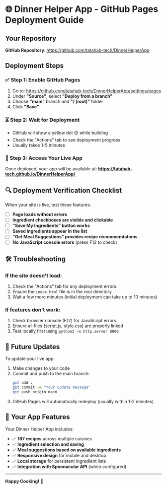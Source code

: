 # 🌐 Dinner Helper App - GitHub Pages Deployment Guide

## Your Repository
**GitHub Repository**: https://github.com/tatahab-tech/DinnerHelperApp

## Deployment Steps

### ✅ Step 1: Enable GitHub Pages
1. Go to: https://github.com/tatahab-tech/DinnerHelperApp/settings/pages
2. Under **"Source"**, select **"Deploy from a branch"**
3. Choose **"main"** branch and **"/ (root)"** folder
4. Click **"Save"**

### ⏳ Step 2: Wait for Deployment
- GitHub will show a yellow dot 🟡 while building
- Check the "Actions" tab to see deployment progress
- Usually takes 1-5 minutes

### 🎉 Step 3: Access Your Live App
Once deployed, your app will be available at:
**https://tatahab-tech.github.io/DinnerHelperApp/**

## 🔍 Deployment Verification Checklist

When your site is live, test these features:

- [ ] **Page loads without errors**
- [ ] **Ingredient checkboxes are visible and clickable**
- [ ] **"Save My Ingredients" button works**
- [ ] **Saved ingredients appear in the list**
- [ ] **"Get Meal Suggestions" provides recipe recommendations**
- [ ] **No JavaScript console errors** (press F12 to check)

## 🛠️ Troubleshooting

### If the site doesn't load:
1. Check the "Actions" tab for any deployment errors
2. Ensure the `index.html` file is in the root directory
3. Wait a few more minutes (initial deployment can take up to 10 minutes)

### If features don't work:
1. Check browser console (F12) for JavaScript errors
2. Ensure all files (script.js, style.css) are properly linked
3. Test locally first using `python3 -m http.server 8000`

## 📝 Future Updates

To update your live app:
1. Make changes to your code
2. Commit and push to the main branch:
   ```bash
   git add .
   git commit -m "Your update message"
   git push origin main
   ```
3. GitHub Pages will automatically redeploy (usually within 1-2 minutes)

## 🎯 Your App Features

Your Dinner Helper App includes:
- ✅ **187 recipes** across multiple cuisines
- ✅ **Ingredient selection and saving**
- ✅ **Meal suggestions based on available ingredients**
- ✅ **Responsive design** for mobile and desktop
- ✅ **Local storage** for persistent ingredient lists
- ✅ **Integration with Spoonacular API** (when configured)

---

**Happy Cooking! 🍳**

